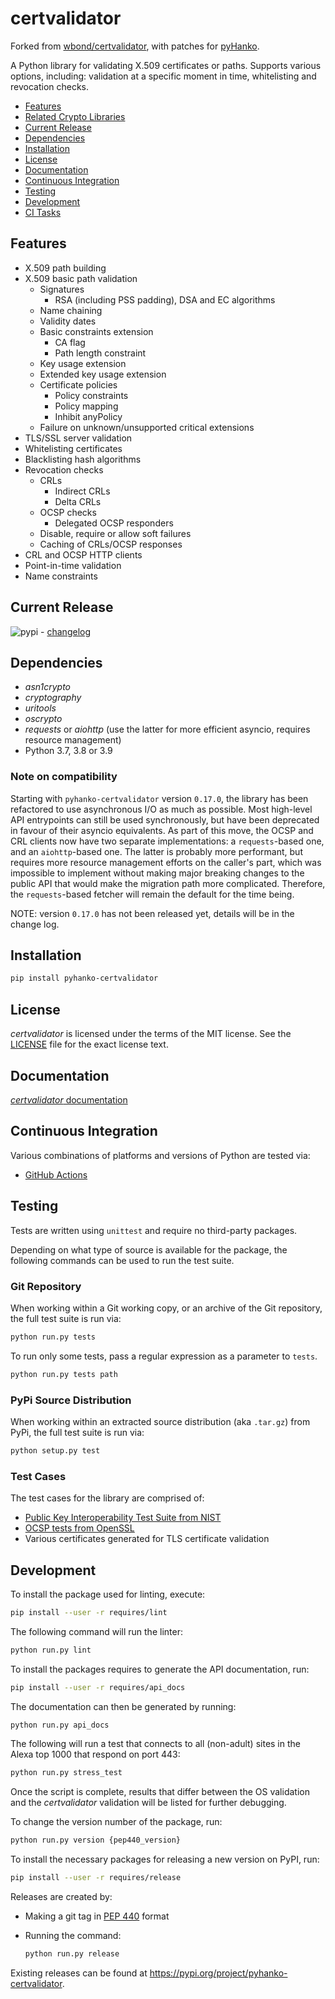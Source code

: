# certvalidator
Forked from [wbond/certvalidator](https://github.com/wbond/certvalidator), with patches for [pyHanko](https://github.com/MatthiasValvekens/pyHanko).

A Python library for validating X.509 certificates or paths. Supports various
options, including: validation at a specific moment in time, whitelisting and
revocation checks.

 - [Features](#features)
 - [Related Crypto Libraries](#related-crypto-libraries)
 - [Current Release](#current-release)
 - [Dependencies](#dependencies)
 - [Installation](#installation)
 - [License](#license)
 - [Documentation](#documentation)
 - [Continuous Integration](#continuous-integration)
 - [Testing](#testing)
 - [Development](#development)
 - [CI Tasks](#ci-tasks)


## Features

 - X.509 path building
 - X.509 basic path validation
   - Signatures
     - RSA (including PSS padding), DSA and EC algorithms
   - Name chaining
   - Validity dates
   - Basic constraints extension
     - CA flag
     - Path length constraint
   - Key usage extension
   - Extended key usage extension
   - Certificate policies
     - Policy constraints
     - Policy mapping
     - Inhibit anyPolicy
   - Failure on unknown/unsupported critical extensions
 - TLS/SSL server validation
 - Whitelisting certificates
 - Blacklisting hash algorithms
 - Revocation checks
   - CRLs
     - Indirect CRLs
     - Delta CRLs
   - OCSP checks
     - Delegated OCSP responders
   - Disable, require or allow soft failures
   - Caching of CRLs/OCSP responses
 - CRL and OCSP HTTP clients
 - Point-in-time validation
 - Name constraints

## Current Release

![pypi](https://img.shields.io/pypi/v/pyhanko-certvalidator.svg) - [changelog](changelog.md)

## Dependencies

 - *asn1crypto*
 - *cryptography*
 - *uritools*
 - *oscrypto*
 - *requests* or *aiohttp* (use the latter for more efficient asyncio, requires resource management)
 - Python 3.7, 3.8 or 3.9

 ### Note on compatibility

 Starting with `pyhanko-certvalidator` version `0.17.0`, the library has been refactored to use asynchronous I/O as much as possible. Most high-level API entrypoints can still be used synchronously, but have been deprecated in favour of their asyncio equivalents. 
 As part of this move, the OCSP and CRL clients now have two separate implementations: a `requests`-based one, and an `aiohttp`-based one. The latter is probably more performant, but requires more resource management efforts on the caller's part, which was impossible to implement without making major breaking changes to the public API that would make the migration path more complicated. Therefore, the `requests`-based fetcher will remain the default for the time being.

 NOTE: version `0.17.0` has not been released yet, details will be in the change log.

## Installation

```bash
pip install pyhanko-certvalidator
```

## License

*certvalidator* is licensed under the terms of the MIT license. See the
[LICENSE](LICENSE) file for the exact license text.

## Documentation

[*certvalidator* documentation](docs/readme.md)

## Continuous Integration

Various combinations of platforms and versions of Python are tested via:

 - [GitHub Actions](https://github.com/MatthiasValvekens/certvalidator/actions)

## Testing

Tests are written using `unittest` and require no third-party packages.

Depending on what type of source is available for the package, the following
commands can be used to run the test suite.

### Git Repository

When working within a Git working copy, or an archive of the Git repository,
the full test suite is run via:

```bash
python run.py tests
```

To run only some tests, pass a regular expression as a parameter to `tests`.

```bash
python run.py tests path
```

### PyPi Source Distribution

When working within an extracted source distribution (aka `.tar.gz`) from
PyPi, the full test suite is run via:

```bash
python setup.py test
```

### Test Cases

The test cases for the library are comprised of:

 - [Public Key Interoperability Test Suite from NIST](http://csrc.nist.gov/groups/ST/crypto_apps_infra/pki/pkitesting.html)
 - [OCSP tests from OpenSSL](https://github.com/openssl/openssl/blob/master/test/recipes/80-test_ocsp.t)
 - Various certificates generated for TLS certificate validation

## Development

To install the package used for linting, execute:

```bash
pip install --user -r requires/lint
```

The following command will run the linter:

```bash
python run.py lint
```

To install the packages requires to generate the API documentation, run:

```bash
pip install --user -r requires/api_docs
```

The documentation can then be generated by running:

```bash
python run.py api_docs
```

The following will run a test that connects to all (non-adult) sites in the
Alexa top 1000 that respond on port 443:

```bash
python run.py stress_test
```

Once the script is complete, results that differ between the OS validation and
the *certvalidator* validation will be listed for further debugging.

To change the version number of the package, run:

```bash
python run.py version {pep440_version}
```

To install the necessary packages for releasing a new version on PyPI, run:

```bash
pip install --user -r requires/release
```

Releases are created by:

 - Making a git tag in [PEP 440](https://www.python.org/dev/peps/pep-0440/#examples-of-compliant-version-schemes) format
 - Running the command:

   ```bash
   python run.py release
   ```

Existing releases can be found at https://pypi.org/project/pyhanko-certvalidator.
